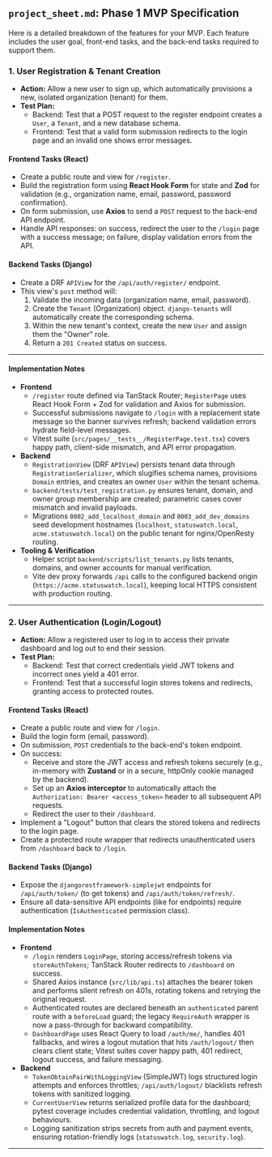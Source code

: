 ## `project_sheet.md`: Phase 1 MVP Specification

Here is a detailed breakdown of the features for your MVP. Each feature includes the user goal, front-end tasks, and the back-end tasks required to support them.

### 1. User Registration & Tenant Creation

- **Action:** Allow a new user to sign up, which automatically provisions a new, isolated organization (tenant) for them.
- **Test Plan:**
  - Backend: Test that a POST request to the register endpoint creates a `User`, a `Tenant`, and a new database schema.
  - Frontend: Test that a valid form submission redirects to the login page and an invalid one shows error messages.

#### **Frontend Tasks (React)**

- Create a public route and view for `/register`.
- Build the registration form using **React Hook Form** for state and **Zod** for validation (e.g., organization name, email, password, password confirmation).
- On form submission, use **Axios** to send a `POST` request to the back-end API endpoint.
- Handle API responses: on success, redirect the user to the `/login` page with a success message; on failure, display validation errors from the API.

#### **Backend Tasks (Django)**

- Create a DRF `APIView` for the `/api/auth/register/` endpoint.
- This view's `post` method will:
  1.  Validate the incoming data (organization name, email, password).
  2.  Create the `Tenant` (Organization) object. `django-tenants` will automatically create the corresponding schema.
  3.  Within the new tenant's context, create the new `User` and assign them the "Owner" role.
  4.  Return a `201 Created` status on success.

---

#### **Implementation Notes**

- **Frontend**
  - `/register` route defined via TanStack Router; `RegisterPage` uses React Hook Form + Zod for validation and Axios for submission.
  - Successful submissions navigate to `/login` with a replacement state message so the banner survives refresh; backend validation errors hydrate field-level messages.
  - Vitest suite (`src/pages/__tests__/RegisterPage.test.tsx`) covers happy path, client-side mismatch, and API error propagation.
- **Backend**
  - `RegistrationView` (DRF `APIView`) persists tenant data through `RegistrationSerializer`, which slugifies schema names, provisions `Domain` entries, and creates an owner `User` within the tenant schema.
  - `backend/tests/test_registration.py` ensures tenant, domain, and owner group membership are created; parametric cases cover mismatch and invalid payloads.
  - Migrations `0002_add_localhost_domain` and `0003_add_dev_domains` seed development hostnames (`localhost`, `statuswatch.local`, `acme.statuswatch.local`) on the public tenant for nginx/OpenResty routing.
- **Tooling & Verification**
  - Helper script `backend/scripts/list_tenants.py` lists tenants, domains, and owner accounts for manual verification.
  - Vite dev proxy forwards `/api` calls to the configured backend origin (`https://acme.statuswatch.local`), keeping local HTTPS consistent with production routing.

---

### 2. User Authentication (Login/Logout)

- **Action:** Allow a registered user to log in to access their private dashboard and log out to end their session.
- **Test Plan:**
  - Backend: Test that correct credentials yield JWT tokens and incorrect ones yield a 401 error.
  - Frontend: Test that a successful login stores tokens and redirects, granting access to protected routes.

#### **Frontend Tasks (React)**

- Create a public route and view for `/login`.
- Build the login form (email, password).
- On submission, `POST` credentials to the back-end's token endpoint.
- On success:
  - Receive and store the JWT access and refresh tokens securely (e.g., in-memory with **Zustand** or in a secure, httpOnly cookie managed by the backend).
  - Set up an **Axios interceptor** to automatically attach the `Authorization: Bearer <access_token>` header to all subsequent API requests.
  - Redirect the user to their `/dashboard`.
- Implement a "Logout" button that clears the stored tokens and redirects to the login page.
- Create a protected route wrapper that redirects unauthenticated users from `/dashboard` back to `/login`.

#### **Backend Tasks (Django)**

- Expose the `djangorestframework-simplejwt` endpoints for `/api/auth/token/` (to get tokens) and `/api/auth/token/refresh/`.
- Ensure all data-sensitive API endpoints (like for endpoints) require authentication (`IsAuthenticated` permission class).

#### **Implementation Notes**

- **Frontend**
  - `/login` renders `LoginPage`, storing access/refresh tokens via `storeAuthTokens`; TanStack Router redirects to `/dashboard` on success.
  - Shared Axios instance (`src/lib/api.ts`) attaches the bearer token and performs silent refresh on 401s, rotating tokens and retrying the original request.
  - Authenticated routes are declared beneath an `authenticated` parent route with a `beforeLoad` guard; the legacy `RequireAuth` wrapper is now a pass-through for backward compatibility.
  - `DashboardPage` uses React Query to load `/auth/me/`, handles 401 fallbacks, and wires a logout mutation that hits `/auth/logout/` then clears client state; Vitest suites cover happy path, 401 redirect, logout success, and failure messaging.
- **Backend**
  - `TokenObtainPairWithLoggingView` (SimpleJWT) logs structured login attempts and enforces throttles; `/api/auth/logout/` blacklists refresh tokens with sanitized logging.
  - `CurrentUserView` returns serialized profile data for the dashboard; pytest coverage includes credential validation, throttling, and logout behaviours.
  - Logging sanitization strips secrets from auth and payment events, ensuring rotation-friendly logs (`statuswatch.log`, `security.log`).

---
